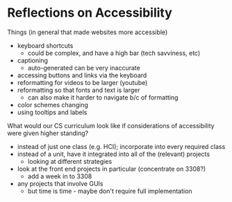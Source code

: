 Reflections on Accessibility
============================

Things (in general that made websites more accessible)
- keyboard shortcuts
    - could be complex, and have a high bar (tech savviness, etc)
- captioning
    - auto-generated can be very inaccurate
- accessing buttons and links via the keyboard
- reformatting for videos to be larger (youtube)
- reformatting so that fonts and text is larger
    - can also make it harder to navigate b/c of formatting
- color schemes changing
- using tooltips and labels

What would our CS curriculum look like if considerations of accessibility were given higher standing?
- instead of just one class (e.g. HCI); incorporate into every required class
- instead of a unit, have it integrated into all of the (relevant) projects
    - looking at different strategies
- look at the front end projects in particular (concentrate on 3308?)
    - add a week in to 3308
- any projects that involve GUIs
    - but time is time - maybe don't require full implementation








